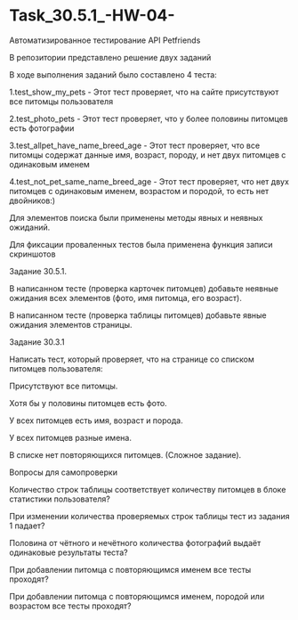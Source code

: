 # Task_30.5.1_-HW-04-

Автоматизированное тестирование API Petfriends


В репозитории представлено решение двух заданий

В ходе выполнения заданий было составлено 4 теста:

1.test_show_my_pets - Этот тест проверяет, что на сайте присутствуют все питомцы пользователя

2.test_photo_pets - Этот тест проверяет, что у более половины питомцев есть фотографии

3.test_allpet_have_name_breed_age - Этот тест проверяет, что все питомцы содержат данные имя, возраст, породу, и нет двух питомцев с одинаковым именем

4.test_not_pet_same_name_breed_age - Этот тест проверяет, что  нет двух питомцев с одинаковым именем, возрастом и породой, то есть нет двойников:)

Для элементов поиска были применены методы явных и неявных ожиданий. 

Для фиксации проваленных тестов была применена функция записи скриншотов



Задание 30.5.1.

В написанном тесте (проверка карточек питомцев) добавьте неявные ожидания всех элементов (фото, имя питомца, его возраст).

В написанном тесте (проверка таблицы питомцев) добавьте явные ожидания элементов страницы.

 Задание 30.3.1
 
Написать тест, который проверяет, что на странице со списком питомцев пользователя:


Присутствуют все питомцы.

Хотя бы у половины питомцев есть фото.

У всех питомцев есть имя, возраст и порода.

У всех питомцев разные имена.

В списке нет повторяющихся питомцев. (Сложное задание).

Вопросы для самопроверки

Количество строк таблицы соответствует количеству питомцев в блоке статистики пользователя?

При изменении количества проверяемых строк таблицы тест из задания 1 падает?

Половина от чётного и нечётного количества фотографий выдаёт одинаковые результаты теста?

При добавлении питомца с повторяющимся именем все тесты проходят?

При добавлении питомца с повторяющимся именем, породой или возрастом все тесты проходят?
